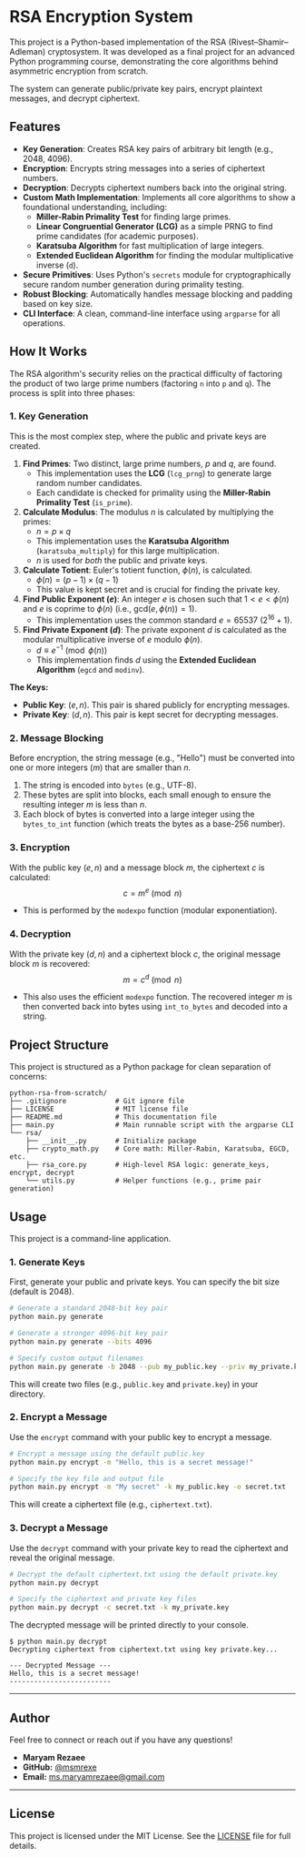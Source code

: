 # RSA Encryption System

This project is a Python-based implementation of the RSA (Rivest–Shamir–Adleman) cryptosystem. It was developed as a final project for an advanced Python programming course, demonstrating the core algorithms behind asymmetric encryption from scratch.

The system can generate public/private key pairs, encrypt plaintext messages, and decrypt ciphertext.

## Features

* **Key Generation**: Creates RSA key pairs of arbitrary bit length (e.g., 2048, 4096).
* **Encryption**: Encrypts string messages into a series of ciphertext numbers.
* **Decryption**: Decrypts ciphertext numbers back into the original string.
* **Custom Math Implementation**: Implements all core algorithms to show a foundational understanding, including:
    * **Miller-Rabin Primality Test** for finding large primes.
    * **Linear Congruential Generator (LCG)** as a simple PRNG to find prime candidates (for academic purposes).
    * **Karatsuba Algorithm** for fast multiplication of large integers.
    * **Extended Euclidean Algorithm** for finding the modular multiplicative inverse (`d`).
* **Secure Primitives**: Uses Python's `secrets` module for cryptographically secure random number generation during primality testing.
* **Robust Blocking**: Automatically handles message blocking and padding based on key size.
* **CLI Interface**: A clean, command-line interface using `argparse` for all operations.

## How It Works

The RSA algorithm's security relies on the practical difficulty of factoring the product of two large prime numbers (factoring `n` into `p` and `q`). The process is split into three phases:

### 1\. Key Generation

This is the most complex step, where the public and private keys are created.

1.  **Find Primes**: Two distinct, large prime numbers, $p$ and $q$, are found.
      * This implementation uses the **LCG** (`lcg_prng`) to generate large random number candidates.
      * Each candidate is checked for primality using the **Miller-Rabin Primality Test** (`is_prime`).
2.  **Calculate Modulus**: The modulus $n$ is calculated by multiplying the primes:
      * $n = p \times q$
      * This implementation uses the **Karatsuba Algorithm** (`karatsuba_multiply`) for this large multiplication.
      * $n$ is used for *both* the public and private keys.
3.  **Calculate Totient**: Euler's totient function, $\phi(n)$, is calculated.
      * $\phi(n) = (p-1) \times (q-1)$
      * This value is kept secret and is crucial for finding the private key.
4.  **Find Public Exponent ($e$)**: An integer $e$ is chosen such that $1 < e < \phi(n)$ and $e$ is coprime to $\phi(n)$ (i.e., $\text{gcd}(e, \phi(n)) = 1$).
      * This implementation uses the common standard $e = 65537$ ($2^{16} + 1$).
5.  **Find Private Exponent ($d$)**: The private exponent $d$ is calculated as the modular multiplicative inverse of $e$ modulo $\phi(n)$.
      * $d \equiv e^{-1} \pmod{\phi(n)}$
      * This implementation finds $d$ using the **Extended Euclidean Algorithm** (`egcd` and `modinv`).

**The Keys:**

  * **Public Key**: $(e, n)$. This pair is shared publicly for encrypting messages.
  * **Private Key**: $(d, n)$. This pair is kept secret for decrypting messages.

### 2\. Message Blocking

Before encryption, the string message (e.g., "Hello") must be converted into one or more integers ($m$) that are smaller than $n$.

1.  The string is encoded into `bytes` (e.g., UTF-8).
2.  These bytes are split into blocks, each small enough to ensure the resulting integer $m$ is less than $n$.
3.  Each block of bytes is converted into a large integer using the `bytes_to_int` function (which treats the bytes as a base-256 number).

### 3\. Encryption

With the public key $(e, n)$ and a message block $m$, the ciphertext $c$ is calculated:
$$c = m^e \pmod{n}$$

  * This is performed by the `modexpo` function (modular exponentiation).

### 4\. Decryption

With the private key $(d, n)$ and a ciphertext block $c$, the original message block $m$ is recovered:
$$m = c^d \pmod{n}$$

  * This also uses the efficient `modexpo` function. The recovered integer $m$ is then converted back into bytes using `int_to_bytes` and decoded into a string.

## Project Structure

This project is structured as a Python package for clean separation of concerns:

```
python-rsa-from-scratch/
├── .gitignore            # Git ignore file
├── LICENSE               # MIT license file
├── README.md             # This documentation file
├── main.py               # Main runnable script with the argparse CLI
└── rsa/
    ├── __init__.py       # Initialize package
    ├── crypto_math.py    # Core math: Miller-Rabin, Karatsuba, EGCD, etc.
    ├── rsa_core.py       # High-level RSA logic: generate_keys, encrypt, decrypt
    └── utils.py          # Helper functions (e.g., prime pair generation)
```

## Usage

This project is a command-line application.

### 1. Generate Keys

First, generate your public and private keys. You can specify the bit size (default is 2048).

```bash
# Generate a standard 2048-bit key pair
python main.py generate

# Generate a stronger 4096-bit key pair
python main.py generate --bits 4096

# Specify custom output filenames
python main.py generate -b 2048 --pub my_public.key --priv my_private.key
```

This will create two files (e.g., `public.key` and `private.key`) in your directory.

### 2. Encrypt a Message

Use the `encrypt` command with your public key to encrypt a message.

```bash
# Encrypt a message using the default public.key
python main.py encrypt -m "Hello, this is a secret message!"

# Specify the key file and output file
python main.py encrypt -m "My secret" -k my_public.key -o secret.txt
```

This will create a ciphertext file (e.g., `ciphertext.txt`).

### 3. Decrypt a Message

Use the `decrypt` command with your private key to read the ciphertext and reveal the original message.

```bash
# Decrypt the default ciphertext.txt using the default private.key
python main.py decrypt

# Specify the ciphertext and private key files
python main.py decrypt -c secret.txt -k my_private.key
```

The decrypted message will be printed directly to your console.

```
$ python main.py decrypt
Decrypting ciphertext from ciphertext.txt using key private.key...

--- Decrypted Message ---
Hello, this is a secret message!
-------------------------
```

---

## Author

Feel free to connect or reach out if you have any questions!

* **Maryam Rezaee**
* **GitHub:** [@msmrexe](https://github.com/msmrexe)
* **Email:** [ms.maryamrezaee@gmail.com](mailto:ms.maryamrezaee@gmail.com)

---

## License

This project is licensed under the MIT License. See the [LICENSE](LICENSE) file for full details.

